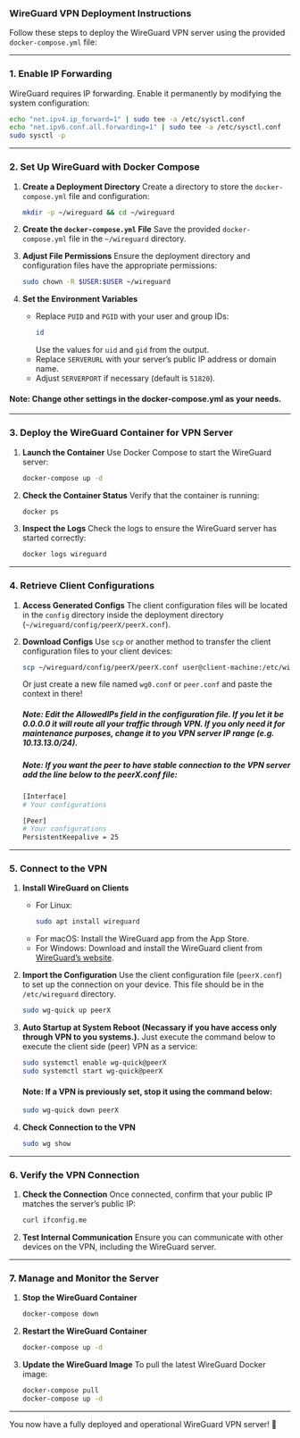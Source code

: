 ### WireGuard VPN Deployment Instructions

Follow these steps to deploy the WireGuard VPN server using the provided `docker-compose.yml` file:

---
###  **1. Enable IP Forwarding**
   WireGuard requires IP forwarding. Enable it permanently by modifying the system configuration:
   ```bash
   echo "net.ipv4.ip_forward=1" | sudo tee -a /etc/sysctl.conf
   echo "net.ipv6.conf.all.forwarding=1" | sudo tee -a /etc/sysctl.conf
   sudo sysctl -p
   ```

---

### **2. Set Up WireGuard with Docker Compose**

1. **Create a Deployment Directory**
   Create a directory to store the `docker-compose.yml` file and configuration:
   ```bash
   mkdir -p ~/wireguard && cd ~/wireguard
   ```

2. **Create the `docker-compose.yml` File**
   Save the provided `docker-compose.yml` file in the `~/wireguard` directory.

3. **Adjust File Permissions**
   Ensure the deployment directory and configuration files have the appropriate permissions:
   ```bash
   sudo chown -R $USER:$USER ~/wireguard
   ```

4. **Set the Environment Variables**
   - Replace `PUID` and `PGID` with your user and group IDs:
     ```bash
     id
     ```
     Use the values for `uid` and `gid` from the output.
   - Replace `SERVERURL` with your server’s public IP address or domain name.
   - Adjust `SERVERPORT` if necessary (default is `51820`).

#### Note: Change other settings in the docker-compose.yml as your needs.
---

### **3. Deploy the WireGuard Container for VPN Server**

1. **Launch the Container**
   Use Docker Compose to start the WireGuard server:
   ```bash
   docker-compose up -d
   ```

2. **Check the Container Status**
   Verify that the container is running:
   ```bash
   docker ps
   ```

3. **Inspect the Logs**
   Check the logs to ensure the WireGuard server has started correctly:
   ```bash
   docker logs wireguard
   ```

---

### **4. Retrieve Client Configurations**

1. **Access Generated Configs**
   The client configuration files will be located in the `config` directory inside the deployment directory (`~/wireguard/config/peerX/peerX.conf`).

2. **Download Configs**
   Use `scp` or another method to transfer the client configuration files to your client devices:
   ```bash
   scp ~/wireguard/config/peerX/peerX.conf user@client-machine:/etc/wireguard/
   ```
   Or just create a new file named `wg0.conf` or `peer.conf` and paste the context in there!

   ##### Note: Edit the AllowedIPs field in the configuration file. If you let it be 0.0.0.0 it will route all your traffic through VPN. If you only need it for maintenance purposes, change it to you VPN server IP range (e.g. 10.13.13.0/24).
   ##### Note: If you want the peer to have stable connection to the VPN server add the line below to the peerX.conf file:
   ```bash
   [Interface]
   # Your configurations

   [Peer]
   # Your configurations
   PersistentKeepalive = 25
   ```

---

### **5. Connect to the VPN**

1. **Install WireGuard on Clients**
   - For Linux:
     ```bash
     sudo apt install wireguard
     ```
   - For macOS:
     Install the WireGuard app from the App Store.
   - For Windows:
     Download and install the WireGuard client from [WireGuard’s website](https://www.wireguard.com/install/).

2. **Import the Configuration**
   Use the client configuration file (`peerX.conf`) to set up the connection on your device. This file should be in the `/etc/wireguard` directory.
   ```bash
   sudo wg-quick up peerX
   ```
3. **Auto Startup at System Reboot (Necassary if you have access only through VPN to you systems.).**
   Just execute the command below to execute the client side (peer) VPN as a service:
   ```bash
   sudo systemctl enable wg-quick@peerX
   sudo systemctl start wg-quick@peerX
   ```

   #### Note: If a VPN is previously set, stop it using the command below:
   ```bash
   sudo wg-quick down peerX
   ```

5. **Check Connection to the VPN**
   ```bash
   sudo wg show
   ```

---

### **6. Verify the VPN Connection**

1. **Check the Connection**
   Once connected, confirm that your public IP matches the server’s public IP:
   ```bash
   curl ifconfig.me
   ```

2. **Test Internal Communication**
   Ensure you can communicate with other devices on the VPN, including the WireGuard server.

---

### **7. Manage and Monitor the Server**

1. **Stop the WireGuard Container**
   ```bash
   docker-compose down
   ```

2. **Restart the WireGuard Container**
   ```bash
   docker-compose up -d
   ```

3. **Update the WireGuard Image**
   To pull the latest WireGuard Docker image:
   ```bash
   docker-compose pull
   docker-compose up -d
   ```

---

You now have a fully deployed and operational WireGuard VPN server! 🎉
